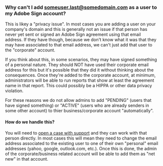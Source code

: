 ### Why can't I add someuser.last@somedomain.com as a user to my Adobe Sign account?

This is likey a "privacy issue".  In most cases you are adding a user on your company's domain and this is generally not an issue if that person has never yet sent or signed an Adobe Sign agreement using that email address.  If they have though, because we don't know what it was that they may have associated to that email address, we can't just add that user to the "corporate" account.

If you think about this, in some scenarios, they may have signed something of a personal nature.  They should NOT have used their corporate email address for this but it's possible that they did it without thinking about the consequences.  Once they're added to the corporate account, at minimum, administrators will be able to run reports that show at least the agreement name in that report.  This could possibly be a HIPPA or other data privacy violation.

For these reasons we do not allow admins to add "PENDING" (users that have signed something) or "ACTIVE" (users who are already senders in some other account) to thier business/corporate account "automatically".  

#### How do we handle this?

You will need to [open a case with support](https://helpx.adobe.com/support/sign.html) and they can work with that person directly. In most cases this will mean they need to change the email address associated to the existing user to one of their own "personal" email addresses (yahoo, google, outlook.com, etc.). Once this is done, the admin of the corporate/business related account will be able to add them as "net new" in that account.

